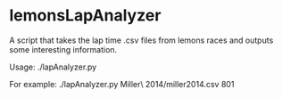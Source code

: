lemonsLapAnalyzer
=================

A script that takes the lap time .csv files from lemons races and outputs some interesting information.

Usage:
./lapAnalyzer.py <csvFile> <carNumber>

For example:
./lapAnalyzer.py Miller\ 2014/miller2014.csv 801